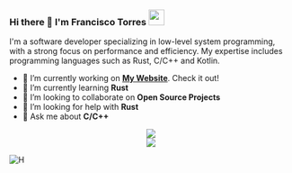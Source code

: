 <h3 align="left">Hi there 👋 I'm Francisco Torres</a> <img src="https://emojis.slackmojis.com/emojis/images/1579216111/7550/pikachu_wave.gif?1579216111" width="28" /></h3>

I'm a software developer specializing in low-level system programming, with a strong focus on performance and efficiency. My expertise includes programming languages such as Rust, C/C++ and Kotlin.

- 🔭 I’m currently working on [**My Website**](https://deimoshall.dev). Check it out!
- 🌱 I’m currently learning **Rust**
- 👯 I’m looking to collaborate on **Open Source Projects**
- 🤔 I’m looking for help with **Rust**
- 💬 Ask me about **C/C++**

<div align="center">
    <picture    >
        <source 
        srcset="https://github-readme-stats.vercel.app/api?username=deimoshall&show_icons=true&theme=dark&count_privattrue&hide=issues&border_radius=20"
        media="(prefers-color-scheme: dark)"
        />
        <source
        srcset="https://github-readme-stats.vercel.app/api?username=deimoshall&show_icons=true&count_privattrue&hide=issues&border_radius=20"
        media="(prefers-color-scheme: light), (prefers-color-scheme: no-preference)"
        />
        <img src="https://github-readme-stats.vercel.app/api?username=deimoshall" />
    </picture>
</div>

<div align="center">
    <picture>
        <source 
        srcset="https://github-readme-stats.vercel.app/api/top-langs/?username=deimoshall&theme=dark&hide=c,makefile,batchfile,assembly,vhdl&langs_count=7&exclude_repo=js-course&border_radius=20"
        media="(prefers-color-scheme: dark)"
        />
        <source
        srcset="https://github-readme-stats.vercel.app/api/top-langs/?username=deimoshall&hide=c,makefile,batchfile,assembly,vhdl&langs_count=7&exclude_repo=js-course&border_radius=20"
        media="(prefers-color-scheme: light),(prefers-color-scheme: no-preference)"
        />
        <img src="https://github-readme-stats.vercel.app/api/top-langs/?username=deimoshall&hide=c,makefile,batchfile,assembly,vhdl&langs_count=7&exclude_repo=js-course&border_radius=20" />
    </picture>
</div>

![H](https://github-readme-stats.vercel.app/api/top-langs/?username=deimoshall&hide=c,makefile,batchfile,assembly,vhdl&langs_count=7&exclude_repo=js-course&border_radius=20)